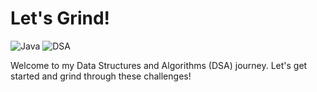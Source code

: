 # Let's Grind!

![Java](https://img.icons8.com/ios-filled/50/000000/java-coffee-cup-logo.png)
![DSA](https://img.icons8.com/external-flat-juicy-fish/64/000000/external-data-structure-and-algorithm-flat-flat-juicy-fish.png)

Welcome to my Data Structures and Algorithms (DSA) journey. Let's get started and grind through these challenges!
